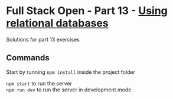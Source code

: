 # Full Stack Open - Part 13 - [Using relational databases](https://fullstackopen.com/en/part13)

Solutions for part 13 exercises

## Commands

Start by running `npm install` inside the project folder

`npm start` to run the server  
`npm run dev` to run the server in development mode

